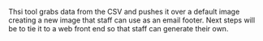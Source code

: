 Thsi tool grabs data from the CSV and pushes it over a default image creating a new image that staff can use as an email footer. Next steps will be to tie it to a web front end so that staff can generate their own.
